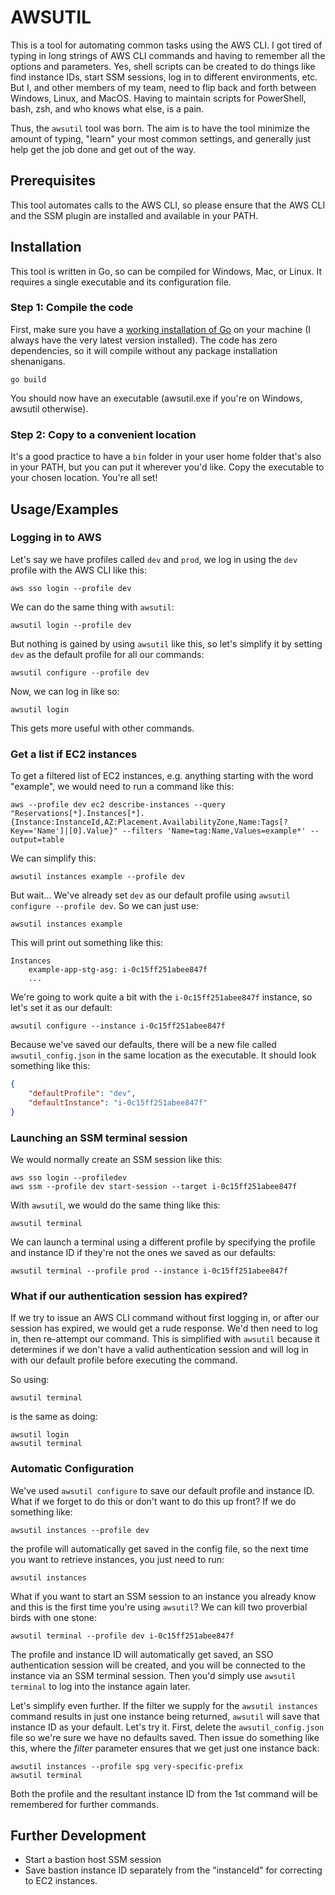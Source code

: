# AWSUTIL

This is a tool for automating common tasks using the AWS CLI.
I got tired of typing in long strings of AWS CLI commands and having to remember all the options and parameters. Yes, shell scripts can be created to do things like find instance IDs, start SSM sessions, log in to different environments, etc. But I, and other members of my team, need to flip back and forth between Windows, Linux, and MacOS. Having to maintain scripts for PowerShell, bash, zsh, and who knows what else, is a pain.

Thus, the `awsutil` tool was born. The aim is to have the tool minimize the amount of typing, "learn" your most common settings, and generally just help get the job done and get out of the way.



## Prerequisites

This tool automates calls to the AWS CLI, so please ensure that the AWS CLI and the SSM plugin are installed and available in your PATH.




## Installation

This tool is written in Go, so can be compiled for Windows, Mac, or Linux. It requires a single executable and its configuration file.

### Step 1: Compile the code

First, make sure you have a [working installation of Go](https://go.dev/dl) on your machine (I always have the very latest version installed). The code has zero dependencies, so it will compile without any package installation shenanigans.

```shell
go build
```

You should now have an executable (awsutil.exe if you're on Windows, awsutil otherwise).

### Step 2: Copy to a convenient location

It's a good practice to have a `bin` folder in your user home folder that's also in your PATH, but you can put it wherever you'd like. Copy the executable to your chosen location. You're all set!



## Usage/Examples

### Logging in to AWS

Let's say we have profiles called `dev` and `prod`, we log in using the `dev` profile with the AWS CLI like this:

```shell
aws sso login --profile dev
```

We can do the same thing with `awsutil`:

```shell
awsutil login --profile dev
```

But nothing is gained by using `awsutil` like this, so let's simplify it by setting `dev` as the default profile for all our commands:

```shell
awsutil configure --profile dev
```

Now, we can log in like so:

```shell
awsutil login
```

This gets more useful with other commands.

### Get a list if EC2 instances

To get a filtered list of EC2 instances, e.g. anything starting with the word "example", we would need to run a command like this:

```shell
aws --profile dev ec2 describe-instances --query "Reservations[*].Instances[*].{Instance:InstanceId,AZ:Placement.AvailabilityZone,Name:Tags[?Key=='Name']|[0].Value}" --filters 'Name=tag:Name,Values=example*' --output=table
```

We can simplify this:

```shell
awsutil instances example --profile dev
```

But wait... We've already set `dev` as our default profile using `awsutil configure --profile dev`. So we can just use:

```shell
awsutil instances example
```

This will print out something like this:

```
Instances
    example-app-stg-asg: i-0c15ff251abee847f
    ...
```

We're going to work quite a bit with the `i-0c15ff251abee847f` instance, so let's set it as our default:

```shell
awsutil configure --instance i-0c15ff251abee847f
```



Because we've saved our defaults, there will be a new file called `awsutil_config.json` in the same location as the executable. It should look something like this:

```json
{
    "defaultProfile": "dev",
    "defaultInstance": "i-0c15ff251abee847f"
}
```



### Launching an SSM terminal session

We would normally create an SSM session like this:

```shell
aws sso login --profiledev
aws ssm --profile dev start-session --target i-0c15ff251abee847f
```

With `awsutil`, we would do the same thing like this:

```shell
awsutil terminal
```

We can launch a terminal using a different profile by specifying the profile and instance ID if they're not the ones we saved as our defaults:
```shell
awsutil terminal --profile prod --instance i-0c15ff251abee847f
```

### What if our authentication session has expired?

If we try to issue an AWS CLI command without first logging in, or after our session has expired, we would get a rude response. We'd then need to log in, then re-attempt our command. This is simplified with `awsutil` because it determines if we don't have a valid authentication session and will log in with our default profile before executing the command.

So using:

```
awsutil terminal
```

is the same as doing:

```shell
awsutil login
awsutil terminal
```

### Automatic Configuration

We've used `awsutil configure` to save our default profile and instance ID. What if we forget to do this or don't want to do this up front? If we do something like:

```shell
awsutil instances --profile dev
```

the profile will automatically get saved in the config file, so the next time you want to retrieve instances, you just need to run:

```shell
awsutil instances
```

What if you want to start an SSM session to an instance you already know and this is the first time you're using `awsutil`? We can kill two proverbial birds with one stone:

```shell
awsutil terminal --profile dev i-0c15ff251abee847f
```

The profile and instance ID will automatically get saved, an SSO authentication session will be created, and you will be connected to the instance via an SSM terminal session. Then you'd simply use `awsutil terminal` to log into the instance again later.

Let's simplify even further. If the filter we supply for the `awsutil instances` command results in just one instance being returned, `awsutil` will save that instance ID as your default. Let's try it. First, delete the `awsutil_config.json` file so we're sure we have no defaults saved. Then issue do something like this, where the *filter* parameter ensures that we get just one instance back:

```shell
awsutil instances --profile spg very-specific-prefix
awsutil terminal
```

Both the profile and the resultant instance ID from the 1st command will be remembered for further commands.



## Further Development

- Start a bastion host SSM session
- Save bastion instance ID separately from the "instanceId" for correcting to EC2 instances.

